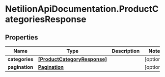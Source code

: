 # NetilionApiDocumentation.ProductCategoriesResponse

## Properties
Name | Type | Description | Notes
------------ | ------------- | ------------- | -------------
**categories** | [**[ProductCategoryResponse]**](ProductCategoryResponse.md) |  | [optional] 
**pagination** | [**Pagination**](Pagination.md) |  | [optional] 

